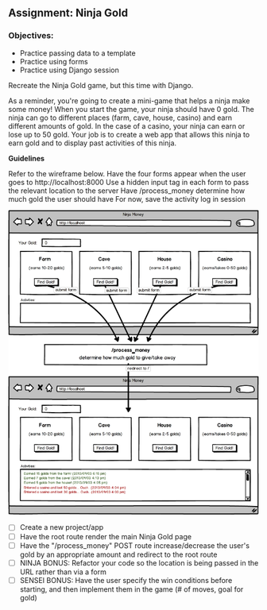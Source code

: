 ## Assignment: Ninja Gold

### Objectives:

- Practice passing data to a template
- Practice using forms
- Practice using Django session

Recreate the Ninja Gold game, but this time with Django.

As a reminder, you're going to create a mini-game that helps a ninja make some money! When you start the game, your ninja should have 0 gold. The ninja can go to different places (farm, cave, house, casino) and earn different amounts of gold. In the case of a casino, your ninja can earn or lose up to 50 gold. Your job is to create a web app that allows this ninja to earn gold and to display past activities of this ninja.

**Guidelines**

Refer to the wireframe below.
Have the four forms appear when the user goes to http://localhost:8000
Use a hidden input tag in each form to pass the relevant location to the server
Have /process_money determine how much gold the user should have
For now, save the activity log in session

![Assignment Sketch1](./images/ninja-gold-ci.png)

- [ ] Create a new project/app
- [ ] Have the root route render the main Ninja Gold page
- [ ] Have the "/process_money" POST route increase/decrease the user's gold by an appropriate amount and redirect to the root route
- [ ] NINJA BONUS: Refactor your code so the location is being passed in the URL rather than via a form
- [ ] SENSEI BONUS: Have the user specify the win conditions before starting, and then implement them in the game (# of moves, goal for gold)
